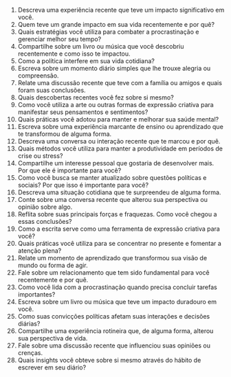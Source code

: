 1. Descreva uma experiência recente que teve um impacto significativo em você.  
2. Quem teve um grande impacto em sua vida recentemente e por quê?  
3. Quais estratégias você utiliza para combater a procrastinação e gerenciar melhor seu tempo?  
4. Compartilhe sobre um livro ou música que você descobriu recentemente e como isso te impactou.  
5. Como a política interfere em sua vida cotidiana?  
6. Escreva sobre um momento diário simples que lhe trouxe alegria ou compreensão.  
7. Relate uma discussão recente que teve com a família ou amigos e quais foram suas conclusões.  
8. Quais descobertas recentes você fez sobre si mesmo?  
9. Como você utiliza a arte ou outras formas de expressão criativa para manifestar seus pensamentos e sentimentos?  
10. Quais práticas você adotou para manter e melhorar sua saúde mental?  
11. Escreva sobre uma experiência marcante de ensino ou aprendizado que te transformou de alguma forma.  
12. Descreva uma conversa ou interação recente que te marcou e por quê.  
13. Quais métodos você utiliza para manter a produtividade em períodos de crise ou stress?  
14. Compartilhe um interesse pessoal que gostaria de desenvolver mais. Por que ele é importante para você?  
15. Como você busca se manter atualizado sobre questões políticas e sociais? Por que isso é importante para você?  
16. Descreva uma situação cotidiana que te surpreendeu de alguma forma.  
17. Conte sobre uma conversa recente que alterou sua perspectiva ou opinião sobre algo.  
18. Reflita sobre suas principais forças e fraquezas. Como você chegou a essas conclusões?  
19. Como a escrita serve como uma ferramenta de expressão criativa para você?  
20. Quais práticas você utiliza para se concentrar no presente e fomentar a atenção plena?  
21. Relate um momento de aprendizado que transformou sua visão de mundo ou forma de agir.  
22. Fale sobre um relacionamento que tem sido fundamental para você recentemente e por quê.  
23. Como você lida com a procrastinação quando precisa concluir tarefas importantes?  
24. Escreva sobre um livro ou música que teve um impacto duradouro em você.  
25. Como suas convicções políticas afetam suas interações e decisões diárias?  
26. Compartilhe uma experiência rotineira que, de alguma forma, alterou sua perspectiva de vida.  
27. Fale sobre uma discussão recente que influenciou suas opiniões ou crenças.  
28. Quais insights você obteve sobre si mesmo através do hábito de escrever em seu diário?